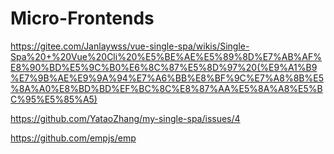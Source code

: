 # Micro-Frontends

https://gitee.com/Janlaywss/vue-single-spa/wikis/Single-Spa%20+%20Vue%20Cli%20%E5%BE%AE%E5%89%8D%E7%AB%AF%E8%90%BD%E5%9C%B0%E6%8C%87%E5%8D%97%20(%E9%A1%B9%E7%9B%AE%E9%9A%94%E7%A6%BB%E8%BF%9C%E7%A8%8B%E5%8A%A0%E8%BD%BD%EF%BC%8C%E8%87%AA%E5%8A%A8%E5%BC%95%E5%85%A5)

https://github.com/YataoZhang/my-single-spa/issues/4

https://github.com/empjs/emp